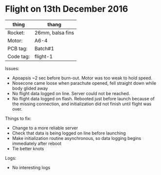 # Flight on 13th December 2016

thing|thang
---|---
Rocket:|26mm, balsa fins
Motor:|A6-4
PCB tag:|Batch#1
Code tag:|flight-1

Issues:
* Apoapsis ~2 sec before burn-out. Motor was too weak to hold speed.
* Nosecone came loose when parachute opened, fell straight down while body glided away
* No flight data logged on line. Server could not be reached.
* No flight data logged on flash. Rebooted just before launch because of the missing connection, and initialization did not finish until flight was over.

Things to fix:
* Change to a more reliable server
* Check that data is being logged on line before launching
* Make initialization routine asynchronous, so data logging begins immediately after reboot
* Tie better knots

Logs:
* No interesting logs
